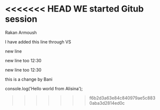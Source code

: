 <<<<<<< HEAD
WE started Gitub session
=======
Rakan Armoush

I have added this line through VS

new line

new line too 12:30

new line too 12:30

<p>
this is a change by Bani
</p>

console.log('Hello world from Alisina');
>>>>>>> f6b2d3a63e84c840979ae5c8830aba3d2814ed0c
